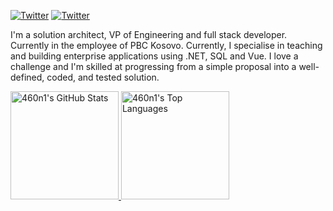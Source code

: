[![Twitter](https://img.shields.io/badge/-LinkedIn-006BAD?style=flat-square&logo=linkedin&logoColor=white)](https://www.linkedin.com/in/460n1/)
[![Twitter](https://img.shields.io/badge/-Facebook-006BAD?style=flat-square&logo=RSS&logoColor=white)](https://fb.com/460N1)

I'm a solution architect, VP of Engineering and full stack developer. Currently in the employee of PBC Kosovo.
Currently, I specialise in teaching and building enterprise applications using .NET, SQL and Vue.
I love a challenge and I'm skilled at progressing from a simple proposal into a well-defined, coded, and tested solution.


<a href="https://github.com/460n1">
    <img height="173em" src="https://github-readme-stats.vercel.app/api?username=460n1&show_icons=true&theme=github_dark" alt="460n1's GitHub Stats"/>
    <img height="173em" src="https://github-readme-stats.vercel.app/api/top-langs/?username=460n1&theme=github_dark&layout=compact" alt="460n1's Top Languages"/>
</a>
